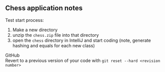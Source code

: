## Chess application notes
Test start process:
1. Make a new directory
2. unzip the `chess.zip` file into that directory
3. open the `chess` directory in IntelliJ and start coding (note, generate hashing and equals for each new class)

GitHub<br>
Revert to a previous version of your code with `git reset --hard <revision number>`

